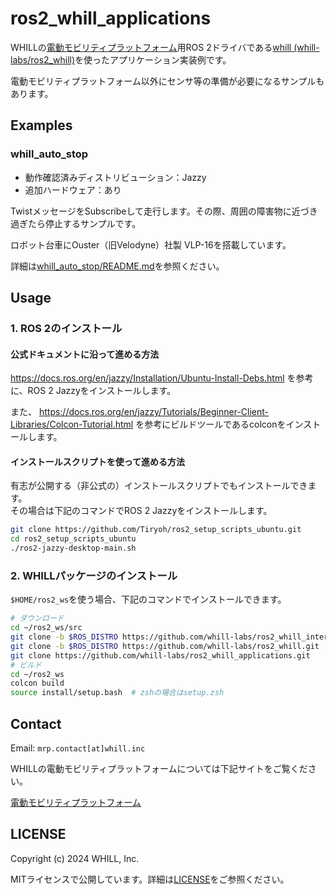 # ros2_whill_applications

WHILLの[電動モビリティプラットフォーム](https://whill-mrp.notion.site/WHILL-f975baf4015e4eebbb243a7d331efb0a)用ROS 2ドライバである[whill (whill-labs/ros2_whill)](https://github.com/whill-labs/ros2_whill/)を使ったアプリケーション実装例です。

電動モビリティプラットフォーム以外にセンサ等の準備が必要になるサンプルもあります。

## Examples

### whill_auto_stop

* 動作確認済みディストリビューション：Jazzy
* 追加ハードウェア：あり

TwistメッセージをSubscribeして走行します。その際、周囲の障害物に近づき過ぎたら停止するサンプルです。

ロボット台車にOuster（旧Velodyne）社製 VLP-16を搭載しています。

詳細は[whill_auto_stop/README.md](whill_auto_stop/README.md)を参照ください。

## Usage

### 1. ROS 2のインストール


#### 公式ドキュメントに沿って進める方法

https://docs.ros.org/en/jazzy/Installation/Ubuntu-Install-Debs.html を参考に、ROS 2 Jazzyをインストールします。

また、 https://docs.ros.org/en/jazzy/Tutorials/Beginner-Client-Libraries/Colcon-Tutorial.html を参考にビルドツールであるcolconをインストールします。

#### インストールスクリプトを使って進める方法

有志が公開する（非公式の）インストールスクリプトでもインストールできます。  
その場合は下記のコマンドでROS 2 Jazzyをインストールします。

```sh
git clone https://github.com/Tiryoh/ros2_setup_scripts_ubuntu.git
cd ros2_setup_scripts_ubuntu
./ros2-jazzy-desktop-main.sh
```

### 2. WHILLパッケージのインストール

`$HOME/ros2_ws`を使う場合、下記のコマンドでインストールできます。

```sh
# ダウンロード
cd ~/ros2_ws/src
git clone -b $ROS_DISTRO https://github.com/whill-labs/ros2_whill_interfaces.git
git clone -b $ROS_DISTRO https://github.com/whill-labs/ros2_whill.git
git clone https://github.com/whill-labs/ros2_whill_applications.git
# ビルド
cd ~/ros2_ws
colcon build
source install/setup.bash  # zshの場合はsetup.zsh
```

## Contact

Email: `mrp.contact[at]whill.inc`

WHILLの電動モビリティプラットフォームについては下記サイトをご覧ください。

[電動モビリティプラットフォーム](https://whill-mrp.notion.site/WHILL-f975baf4015e4eebbb243a7d331efb0a)

## LICENSE

Copyright (c) 2024 WHILL, Inc.

MITライセンスで公開しています。詳細は[LICENSE](./LICENSE)をご参照ください。
